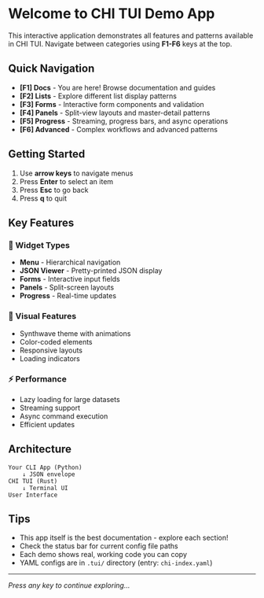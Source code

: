 # Welcome to CHI TUI Demo App

This interactive application demonstrates all features and patterns available in CHI TUI.
Navigate between categories using **F1-F6** keys at the top.

## Quick Navigation

- **[F1] Docs** - You are here! Browse documentation and guides
- **[F2] Lists** - Explore different list display patterns
- **[F3] Forms** - Interactive form components and validation
- **[F4] Panels** - Split-view layouts and master-detail patterns
- **[F5] Progress** - Streaming, progress bars, and async operations
- **[F6] Advanced** - Complex workflows and advanced patterns

## Getting Started

1. Use **arrow keys** to navigate menus
2. Press **Enter** to select an item
3. Press **Esc** to go back
4. Press **q** to quit

## Key Features

### 🎯 Widget Types
- **Menu** - Hierarchical navigation
- **JSON Viewer** - Pretty-printed JSON display
- **Forms** - Interactive input fields
- **Panels** - Split-screen layouts
- **Progress** - Real-time updates

### 🎨 Visual Features
- Synthwave theme with animations
- Color-coded elements
- Responsive layouts
- Loading indicators

### ⚡ Performance
- Lazy loading for large datasets
- Streaming support
- Async command execution
- Efficient updates

## Architecture

```
Your CLI App (Python)
    ↓ JSON envelope
CHI TUI (Rust)
    ↓ Terminal UI
User Interface
```

## Tips

- This app itself is the best documentation - explore each section!
- Check the status bar for current config file paths
- Each demo shows real, working code you can copy
- YAML configs are in `.tui/` directory (entry: `chi-index.yaml`)

---
*Press any key to continue exploring...*

